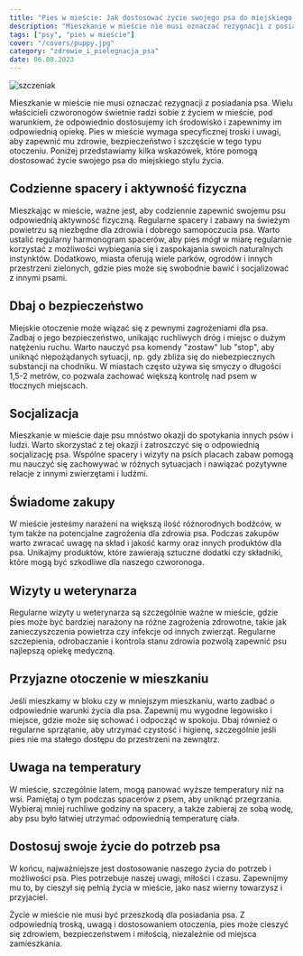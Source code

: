 ```yaml
---
title: "Pies w mieście: Jak dostosować życie swojego psa do miejskiego otoczenia"
description: "Mieszkanie w mieście nie musi oznaczać rezygnacji z posiadania psa. Wielu właścicieli czworonogów świetnie radzi sobie z życiem w mieście, pod warunkiem, że odpowiednio dostosujemy ich środowisko i zapewnimy im odpowiednią opiekę. Pies w mieście wymaga specyficznej troski i uwagi, aby zapewnić mu zdrowie, bezpieczeństwo i szczęście w tego typu otoczeniu."
tags: ["psy", "pies w mieście"]
cover: "/covers/puppy.jpg"
category: "zdrowie_i_pielegnacja_psa"
date: 06.08.2023
---
```


![szczeniak](/covers/puppy.jpg)

Mieszkanie w mieście nie musi oznaczać rezygnacji z posiadania psa. Wielu właścicieli czworonogów świetnie radzi sobie z życiem w mieście, pod warunkiem, że odpowiednio dostosujemy ich środowisko i zapewnimy im odpowiednią opiekę. Pies w mieście wymaga specyficznej troski i uwagi, aby zapewnić mu zdrowie, bezpieczeństwo i szczęście w tego typu otoczeniu. Poniżej przedstawiamy kilka wskazówek, które pomogą dostosować życie swojego psa do miejskiego stylu życia.

## Codzienne spacery i aktywność fizyczna

Mieszkając w mieście, ważne jest, aby codziennie zapewnić swojemu psu odpowiednią aktywność fizyczną. Regularne spacery i zabawy na świeżym powietrzu są niezbędne dla zdrowia i dobrego samopoczucia psa. Warto ustalić regularny harmonogram spacerów, aby pies mógł w miarę regularnie korzystać z możliwości wybiegania się i zaspokajania swoich naturalnych instynktów. Dodatkowo, miasta oferują wiele parków, ogrodów i innych przestrzeni zielonych, gdzie pies może się swobodnie bawić i socjalizować z innymi psami.

## Dbaj o bezpieczeństwo

Miejskie otoczenie może wiązać się z pewnymi zagrożeniami dla psa. Zadbaj o jego bezpieczeństwo, unikając ruchliwych dróg i miejsc o dużym natężeniu ruchu. Warto nauczyć psa komendy "zostaw" lub "stop", aby uniknąć niepożądanych sytuacji, np. gdy zbliża się do niebezpiecznych substancji na chodniku. W miastach często używa się smyczy o długości 1,5-2 metrów, co pozwala zachować większą kontrolę nad psem w tłocznych miejscach.

## Socjalizacja

Mieszkanie w mieście daje psu mnóstwo okazji do spotykania innych psów i ludzi. Warto skorzystać z tej okazji i zatroszczyć się o odpowiednią socjalizację psa. Wspólne spacery i wizyty na psich placach zabaw pomogą mu nauczyć się zachowywać w różnych sytuacjach i nawiązać pozytywne relacje z innymi zwierzętami i ludźmi.

## Świadome zakupy

W mieście jesteśmy narażeni na większą ilość różnorodnych bodźców, w tym także na potencjalne zagrożenia dla zdrowia psa. Podczas zakupów warto zwracać uwagę na skład i jakość karmy oraz innych produktów dla psa. Unikajmy produktów, które zawierają sztuczne dodatki czy składniki, które mogą być szkodliwe dla naszego czworonoga.

## Wizyty u weterynarza

Regularne wizyty u weterynarza są szczególnie ważne w mieście, gdzie pies może być bardziej narażony na różne zagrożenia zdrowotne, takie jak zanieczyszczenia powietrza czy infekcje od innych zwierząt. Regularne szczepienia, odrobaczanie i kontrola stanu zdrowia pozwolą zapewnić psu najlepszą opiekę medyczną.

## Przyjazne otoczenie w mieszkaniu

Jeśli mieszkamy w bloku czy w mniejszym mieszkaniu, warto zadbać o odpowiednie warunki życia dla psa. Zapewnij mu wygodne legowisko i miejsce, gdzie może się schować i odpocząć w spokoju. Dbaj również o regularne sprzątanie, aby utrzymać czystość i higienę, szczególnie jeśli pies nie ma stałego dostępu do przestrzeni na zewnątrz.

## Uwaga na temperatury

W mieście, szczególnie latem, mogą panować wyższe temperatury niż na wsi. Pamiętaj o tym podczas spacerów z psem, aby uniknąć przegrzania. Wybieraj mniej ruchliwe godziny na spacery, a także zabieraj ze sobą wodę, aby psu było łatwiej utrzymać odpowiednią temperaturę ciała.

## Dostosuj swoje życie do potrzeb psa

W końcu, najważniejsze jest dostosowanie naszego życia do potrzeb i możliwości psa. Pies potrzebuje naszej uwagi, miłości i czasu. Zapewnijmy mu to, by cieszył się pełnią życia w mieście, jako nasz wierny towarzysz i przyjaciel.

Życie w mieście nie musi być przeszkodą dla posiadania psa. Z odpowiednią troską, uwagą i dostosowaniem otoczenia, pies może cieszyć się zdrowiem, bezpieczeństwem i miłością, niezależnie od miejsca zamieszkania.

